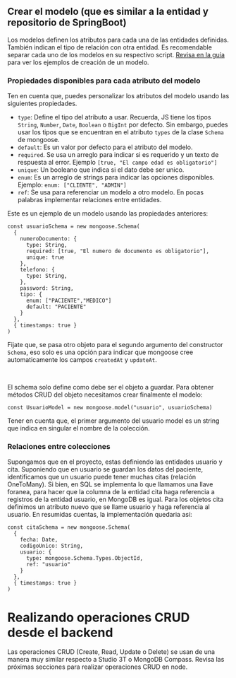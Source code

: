 ## Crear el modelo (que es similar a la entidad y repositorio de SpringBoot)

Los modelos definen los atributos para cada una de las entidades definidas. También indican el tipo de relación con otra entidad. Es recomendable separar cada uno de los modelos en su respectivo script. [Revisa en la guía](https://lms.uis.edu.co/mintic2022/libros/2022/app-web/C4AM2%20-%20Backend.pdf) para ver los ejemplos de creación de un modelo.

### Propiedades disponibles para cada atributo del modelo

Ten en cuenta que, puedes personalizar los atributos del modelo usando las siguientes propiedades.

- `type`: Define el tipo del atributo a usar. Recuerda, JS tiene los tipos `String`, `Number`, `Date`, `Boolean` o `BigInt` por defecto. Sin embargo, puedes usar los tipos que se encuentran en el atributo `types` de la clase `Schema` de mongoose. 
- `default`: Es un valor por defecto para el atributo del modelo.
- `required`. Se usa un arreglo para indicar si es requerido y un texto de respuesta al error. Ejemplo `[true, "El campo edad es obligatorio"]`
- `unique`: Un booleano que indica si el dato debe ser unico.
- `enum`: Es un arreglo de strings para indicar las opciones disponibles. Ejemplo: `enum: ["CLIENTE", "ADMIN"]`
- `ref`: Se usa para referenciar un modelo a otro modelo. En pocas palabras implementar relaciones entre entidades.

Este es un ejemplo de un modelo usando las propiedades anteriores:

```
const usuarioSchema = new mongoose.Schema(
  {
    numeroDocumento: {
      type: String,
      required: [true, "El numero de documento es obligatorio"],
      unique: true
    },
    telefono: {
      type: String,
    },
    password: String,
    tipo: {
      enum: ["PACIENTE","MEDICO"]
      default: "PACIENTE"
    }
  },
  { timestamps: true }
)
```

Fijate que, se pasa otro objeto para el segundo argumento del constructor `Schema`, eso solo es una opción para indicar que mongoose cree automaticamente los campos `createdAt` y `updateAt`.

<br>

El schema solo define como debe ser el objeto a guardar. Para obtener métodos CRUD del objeto necesitamos crear finalmente el modelo:

```
const UsuarioModel = new mongoose.model("usuario", usuarioSchema) 
```

Tener en cuenta que, el primer argumento del usuario model es un string que indica en singular el nombre de la colección.

### Relaciones entre colecciones

Supongamos que en el proyecto, estas definiendo las entidades usuario y cita. Suponiendo que en usuario se guardan los datos del paciente, identificamos que un usuario puede tener muchas citas (relación OneToMany). Si bien, en SQL se implementa lo que llamamos una llave foranea, para hacer que la columna de la entidad cita haga referencia a registros de la entidad usuario, en MongoDB es igual. Para los objetos cita definimos un atributo nuevo que se llame usuario y haga referencia al usuario. En resumidas cuentas, la implementación quedaria así:

```
const citaSchema = new mongoose.Schema(
  {
    fecha: Date,
    codigoUnico: String,
    usuario: {
      type: mongoose.Schema.Types.ObjectId,
      ref: "usuario"
    }
  },
  { timestamps: true }
)
```

# Realizando operaciones CRUD desde el backend

Las operaciones CRUD (Create, Read, Update o Delete) se usan de una manera muy similar respecto a Studio 3T o MongoDB Compass. Revisa las próximas secciones para realizar operaciones CRUD en node.
